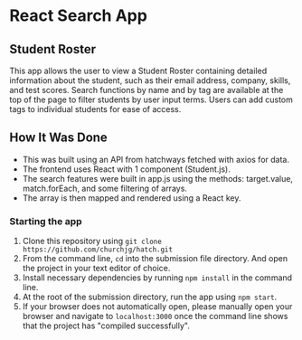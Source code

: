 # React Search App
## Student Roster

This app allows the user to view a Student Roster containing detailed information about the student, such as their email address, company, skills, and test scores. Search functions by name and by tag are available at the top of the page to filter students by user input terms. Users can add custom tags to individual students for ease of access.

## How It Was Done

* This was built using an API from hatchways fetched with axios for data. 
* The frontend uses React with 1 component (Student.js). 
* The search features were built in app.js using the methods: target.value, match.forEach, and some filtering of arrays. 
* The array is then mapped and rendered using a React key.

### Starting the app
1) Clone this repository using ```git clone https://github.com/churchjg/hatch.git```
2) From the command line, ```cd``` into the submission file directory. And open the project in your text editor of choice. 
2) Install necessary dependencies by running ```npm install``` in the command line.
3) At the root of the submission directory, run the app using ```npm start```.
4) If your browser does not automatically open, please manually open your browser and navigate to ```localhost:3000``` once the command line shows that the project has "compiled successfully".